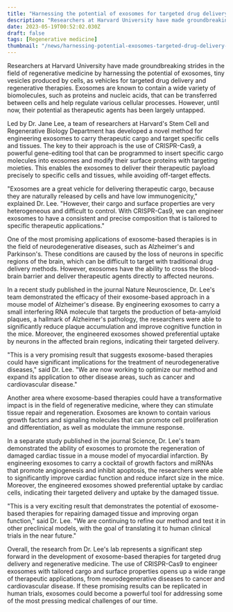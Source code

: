 ```yaml
---
title: "Harnessing the potential of exosomes for targeted drug delivery and regenerative therapies"
description: "Researchers at Harvard University have made groundbreaking strides in the field of regenerative medicine by harnessing the potential of exosomes, tiny vesicles produced by cells, as vehicles for targeted drug delivery and regenerative therapies. "
date: 2023-05-19T00:52:02.030Z
draft: false
tags: [Regenerative medicine]
thumbnail: "/news/harnessing-potential-exosomes-targeted-drug-delivery-regenerative-therapies/thumb.png"
---
```


Researchers at Harvard University have made groundbreaking strides in the field of regenerative medicine by harnessing the potential of exosomes, tiny vesicles produced by cells, as vehicles for targeted drug delivery and regenerative therapies. Exosomes are known to contain a wide variety of biomolecules, such as proteins and nucleic acids, that can be transferred between cells and help regulate various cellular processes. However, until now, their potential as therapeutic agents has been largely untapped.

Led by Dr. Jane Lee, a team of researchers at Harvard's Stem Cell and Regenerative Biology Department has developed a novel method for engineering exosomes to carry therapeutic cargo and target specific cells and tissues. The key to their approach is the use of CRISPR-Cas9, a powerful gene-editing tool that can be programmed to insert specific cargo molecules into exosomes and modify their surface proteins with targeting moieties. This enables the exosomes to deliver their therapeutic payload precisely to specific cells and tissues, while avoiding off-target effects.

"Exosomes are a great vehicle for delivering therapeutic cargo, because they are naturally released by cells and have low immunogenicity," explained Dr. Lee. "However, their cargo and surface properties are very heterogeneous and difficult to control. With CRISPR-Cas9, we can engineer exosomes to have a consistent and precise composition that is tailored to specific therapeutic applications." 

One of the most promising applications of exosome-based therapies is in the field of neurodegenerative diseases, such as Alzheimer's and Parkinson's. These conditions are caused by the loss of neurons in specific regions of the brain, which can be difficult to target with traditional drug delivery methods. However, exosomes have the ability to cross the blood-brain barrier and deliver therapeutic agents directly to affected neurons.

In a recent study published in the journal Nature Neuroscience, Dr. Lee's team demonstrated the efficacy of their exosome-based approach in a mouse model of Alzheimer's disease. By engineering exosomes to carry a small interfering RNA molecule that targets the production of beta-amyloid plaques, a hallmark of Alzheimer's pathology, the researchers were able to significantly reduce plaque accumulation and improve cognitive function in the mice. Moreover, the engineered exosomes showed preferential uptake by neurons in the affected brain regions, indicating their targeted delivery.

"This is a very promising result that suggests exosome-based therapies could have significant implications for the treatment of neurodegenerative diseases," said Dr. Lee. "We are now working to optimize our method and expand its application to other disease areas, such as cancer and cardiovascular disease." 

Another area where exosome-based therapies could have a transformative impact is in the field of regenerative medicine, where they can stimulate tissue repair and regeneration. Exosomes are known to contain various growth factors and signaling molecules that can promote cell proliferation and differentiation, as well as modulate the immune response.

In a separate study published in the journal Science, Dr. Lee's team demonstrated the ability of exosomes to promote the regeneration of damaged cardiac tissue in a mouse model of myocardial infarction. By engineering exosomes to carry a cocktail of growth factors and miRNAs that promote angiogenesis and inhibit apoptosis, the researchers were able to significantly improve cardiac function and reduce infarct size in the mice. Moreover, the engineered exosomes showed preferential uptake by cardiac cells, indicating their targeted delivery and uptake by the damaged tissue.

"This is a very exciting result that demonstrates the potential of exosome-based therapies for repairing damaged tissue and improving organ function," said Dr. Lee. "We are continuing to refine our method and test it in other preclinical models, with the goal of translating it to human clinical trials in the near future." 

Overall, the research from Dr. Lee's lab represents a significant step forward in the development of exosome-based therapies for targeted drug delivery and regenerative medicine. The use of CRISPR-Cas9 to engineer exosomes with tailored cargo and surface properties opens up a wide range of therapeutic applications, from neurodegenerative diseases to cancer and cardiovascular disease. If these promising results can be replicated in human trials, exosomes could become a powerful tool for addressing some of the most pressing medical challenges of our time.